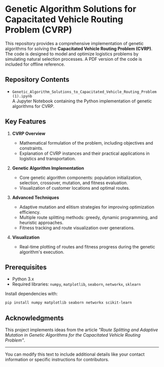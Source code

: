 # Genetic Algorithm Solutions for Capacitated Vehicle Routing Problem (CVRP)

This repository provides a comprehensive implementation of genetic algorithms for solving the **Capacitated Vehicle Routing Problem (CVRP)**. The code is designed to model and optimize logistics problems by simulating natural selection processes. A PDF version of the code is included for offline reference.

## Repository Contents

- `Genetic_Algorithm_Solutions_to_Capacitated_Vehicle_Routing_Problem (1).ipynb`  
  A Jupyter Notebook containing the Python implementation of genetic algorithms for CVRP.

## Key Features

1. **CVRP Overview**  
   - Mathematical formulation of the problem, including objectives and constraints.  
   - Explanation of CVRP instances and their practical applications in logistics and transportation.

2. **Genetic Algorithm Implementation**  
   - Core genetic algorithm components: population initialization, selection, crossover, mutation, and fitness evaluation.  
   - Visualization of customer locations and optimal routes.

3. **Advanced Techniques**  
   - Adaptive mutation and elitism strategies for improving optimization efficiency.  
   - Multiple route splitting methods: greedy, dynamic programming, and heuristic approaches.  
   - Fitness tracking and route visualization over generations.

4. **Visualization**  
   - Real-time plotting of routes and fitness progress during the genetic algorithm's execution.

## Prerequisites

- Python 3.x
- Required libraries: `numpy`, `matplotlib`, `seaborn`, `networkx`, `sklearn`

Install dependencies with:  
```bash
pip install numpy matplotlib seaborn networkx scikit-learn
```

## Acknowledgments

This project implements ideas from the article *"Route Splitting and Adaptive Mutation in Genetic Algorithms for the Capacitated Vehicle Routing Problem"*.

---

You can modify this text to include additional details like your contact information or specific instructions for contributors.
